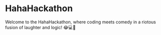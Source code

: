 # HahaHackathon
Welcome to the HahaHackathon, where coding meets comedy in a riotous fusion of laughter and logic! 😂💻🚀
